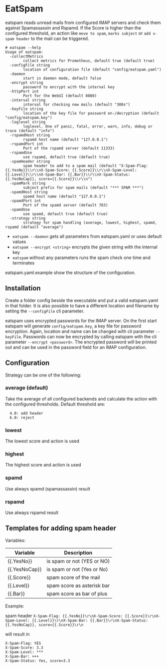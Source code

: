 # EatSpam

eatspam reads unread mails from configured IMAP servers and check them against Spamassassin and Rspamd. 
If the Score is higher than the configured threshold, an action like `move to spam`, `marks subject` or 
`add x-spam header` to the mail can be triggered.

```
# eatspam --help
Usage of eatspam:
  -collectMetrics
        collect metrics for Prometheus, default true (default true)
  -configFile string
        location of configuration file (default "config/eatspam.yaml")
  -daemon
        start in daemon mode, default false
  -encrypt string
        password to encrypt with the internal key
  -httpPort int
        Port for the WebUI (default 8080)
  -interval string
        interval for checking new mails (default "300s")
  -keyFile string
        location of the key file for password en-/decryption (default "config/eatspam.key")
  -loglevel string
        loglevel. One of panic, fatal, error, warn, info, debug or trace (default "info")
  -rspamdHost string
        rspamd host name (default "127.0.0.1")
  -rspamdPort int
        Port of the rspamd server (default 11333)
  -rspamdUse
        use rspamd, default true (default true)
  -spamHeader string
        spam header to add to a spam mail (default "X-Spam-Flag: {{.YesNo}}\\r\\nX-Spam-Score: {{.Score}}\\r\\nX-Spam-Level: {{.Level}}\\r\\nX-Spam-Bar: {{.Bar}}\\r\\nX-Spam-Status: {{.YesNoCap}}, score={{.Score}}\\r\\n")
  -spamMark string
        subject prefix for spam mails (default "*** SPAM ***")
  -spamdHost string
        spamd host name (default "127.0.0.1")
  -spamdPort int
        Port of the spamd server (default 783)
  -spamdUse
        use spamd, default true (default true)
  -strategy string
        strategy for spam handling (average, lowest, highest, spamd, rspamd (default "average")
```

- `eatspam --daemon` gets all parameters from eatspam.yaml or uses default values
- `eatspam --encrypt <string>` encrypts the given string with the internal key
- `eatspam` without any parameters runs the spam check one time and terminates

eatspam.yaml.example show the structure of the configuration.

## Installation

Create a folder config beside the executable and put a valid eatspam.yaml in that folder. It is also possible to have a 
different location and filename by setting the `--configFile` cli parameter. 

eatspam uses encrypted passwords for the IMAP server. On the first start eatspam will generate `config/eatspam.key`, 
a key file for password encryption. Again, location and name can be changed with cli parameter `--keyFile`. Passwords 
can now be encrypted by calling eatspam with the cli parameter `--encrypt <password>`. The encrypted password will be 
printed out and can be used in the password field for an IMAP configuration.

## Configuration

Strategy can be one of the following:

### average (default)

Take the average of all configured backends and calculate the action with the configured thresholds. Default threshold are:

```
  4.0: add header
  6.0: reject
```

### lowest

The lowest score and action is used

### highest

The highest score and action is used

### spamd

Use always spamd (spamassassin) result

### rspamd

Use always rspamd result

## Templates for adding spam header
Variables:

| Variable      | Description                |
|---------------|----------------------------|
| {{.YesNo}}    | is spam or not (YES or NO) |
| {{.YesNoCap}} | is spam or not (Yes or No) |
| {{.Score}}    | spam score of the mail     |
| {{.Level}}    | spam score as asterisk bar |
| {{.Bar}}      | spam score as bar of plus  |

Example:

spam header `X-Spam-Flag: {{.YesNo}}\r\nX-Spam-Score: {{.Score}}\r\nX-Spam-Level: {{.Level}}\r\nX-Spam-Bar: {{.Bar}}\r\nX-Spam-Status: {{.YesNoCap}}, score={{.Score}}\r\n`

will result in

```
X-Spam-Flag: YES
X-Spam-Score: 3.3
X-Spam-Level: ***
X-Spam-Bar: +++
X-Spam-Status: Yes, score=3.3
```